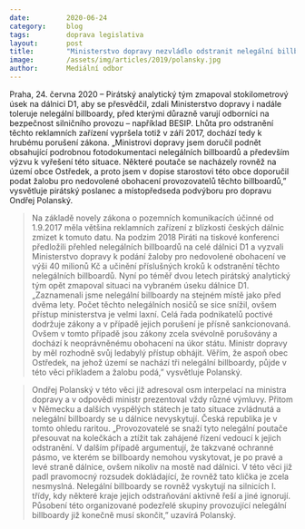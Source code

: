 ```yaml
---
date:         2020-06-24
category:     blog
tags:         doprava legislativa
layout:       post
title:        "Ministerstvo dopravy nezvládlo odstranit nelegální billboardy ani po téměř třech letech, ukázal průzkum Pirátů"
image:        /assets/img/articles/2019/polansky.jpg
author:       Mediální odbor
---  
```




Praha, 24. června 2020 – Pirátský analytický tým zmapoval stokilometrový úsek na dálnici D1, aby se přesvědčil, zdali Ministerstvo dopravy i nadále toleruje nelegální billboardy, před kterými důrazně varují odborníci na bezpečnost silničního provozu – například BESIP. Lhůta pro odstranění těchto reklamních zařízení vypršela totiž v září 2017, dochází tedy k hrubému porušení zákona. „Ministrovi dopravy jsem doručil podnět obsahující podrobnou fotodokumentaci nelegálních billboardů a především výzvu k vyřešení této situace. Některé poutače se nacházely rovněž na území obce Ostředek, a proto jsem v dopise starostovi této obce doporučil podat žalobu pro nedovolené obohacení provozovatelů těchto billboardů,” vysvětluje pirátský poslanec a místopředseda podvýboru pro dopravu Ondřej Polanský.

> Na základě novely zákona o pozemních komunikacích účinné od 1.9.2017 měla většina reklamních zařízení z blízkosti českých dálnic zmizet k tomuto datu. Na podzim 2018 Piráti na tiskové konferenci předložili přehled nelegálních billboardů na celé dálnici D1 a vyzvali Ministerstvo dopravy k podání žaloby pro nedovolené obohacení ve výši 40 milionů Kč a učinění příslušných kroků k odstranění těchto nelegálních billboardů. Nyní po téměř dvou letech pirátský analytický tým opět zmapoval situaci na vybraném úseku dálnice D1. „Zaznamenali jsme nelegální billboardy na stejném místě jako před dvěma lety. Počet těchto nelegálních nosičů se sice snížil, ovšem přístup ministerstva je velmi laxní. Celá řada podnikatelů poctivé dodržuje zákony a v případě jejich porušení je přísně sankcionovaná. Ovšem v tomto případě jsou zákony zcela svévolně porušovány a dochází k neoprávněnému obohacení na úkor státu. Ministr dopravy by měl rozhodně svůj ledabylý přístup obhájit. Věřím, že aspoň obec Ostředek, na jehož území se nachází tři nelegální billboardy, půjde v této věci příkladem a žalobu podá,” vysvětluje Polanský.  

> Ondřej Polanský v této věci již adresoval osm interpelací na ministra dopravy a v odpovědi ministr prezentoval vždy různé výmluvy. Přitom v Německu a dalších vyspělých státech je tato situace zvládnutá a nelegální billboardy se u dálnice nevyskytují. Česká republika je v tomto ohledu raritou. „Provozovatelé se snaží tyto nelegální poutače přesouvat na kolečkách a ztížit tak zahájené řízení vedoucí k jejich odstranění. V dalším případě argumentují, že takzvané ochranné pásmo, ve kterém se billboardy nemohou vyskytovat, je po pravé a levé straně dálnice, ovšem nikoliv na mostě nad dálnici. V této věci již padl pravomocný rozsudek dokládající, že rovněž tato klička je zcela nesmyslná.  Nelegální billboardy se rovněž vyskytují na silnicích I. třídy, kdy některé kraje jejich odstraňování aktivně řeší a jiné ignorují. Působení této organizované podezřelé skupiny provozující nelegální billboardy již konečně musí skončit,” uzavírá Polanský.
